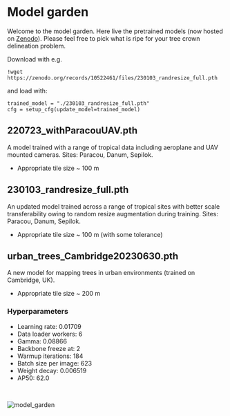 # Model garden

Welcome to the model garden. Here live the pretrained models (now hosted on 
[Zenodo](https://zenodo.org/records/10522461)). Please feel free to pick what
is ripe for your tree crown delineation problem.

Download with e.g.

```
!wget https://zenodo.org/records/10522461/files/230103_randresize_full.pth
```

and load with:

```
trained_model = "./230103_randresize_full.pth"
cfg = setup_cfg(update_model=trained_model)
```

## 220723_withParacouUAV.pth

A model trained with a range of tropical data including aeroplane and UAV
mounted cameras. Sites: Paracou, Danum, Sepilok.

* Appropriate tile size ~ 100 m

## 230103_randresize_full.pth

An updated model trained across a range of tropical sites with better scale
transferability owing to random resize augmentation during training.
Sites: Paracou, Danum, Sepilok.

* Appropriate tile size ~ 100 m (with some tolerance)

## urban_trees_Cambridge20230630.pth

A new model for mapping trees in urban environments (trained on Cambridge, UK).

* Appropriate tile size ~ 200 m

### Hyperparameters

- Learning rate: 0.01709
- Data loader workers: 6
- Gamma: 0.08866
- Backbone freeze at: 2
- Warmup iterations: 184
- Batch size per image: 623
- Weight decay: 0.006519
- AP50: 62.0

&nbsp;
&nbsp;

![model_garden](https://i.imgur.com/uc5fCoi.jpeg)
